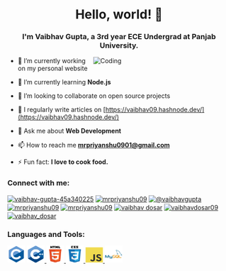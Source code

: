 <h1 align="center">Hello, world! 👋</h1>
<h3 align="center">I'm Vaibhav Gupta, a 3rd year ECE Undergrad at Panjab University.</h3>
<img align="right" alt="Coding" width="310" src="https://cdn.dribbble.com/users/2131993/screenshots/4948736/thoughtworks-gif_dribbble.gif">

- 🔭 I’m currently working on my personal website
- 🌱 I’m currently learning **Node.js**
- 👯 I’m looking to collaborate on open source projects
- 📝 I regularly write articles on [https://vaibhav09.hashnode.dev/](https://vaibhav09.hashnode.dev/)
- 💬 Ask me about **Web Development**

- 📫 How to reach me **mrpriyanshu0901@gmail.com**
- ⚡ Fun fact: **I love to cook food.**

<h3 align="left">Connect with me:</h3>
<p align="left">
<a href="https://linkedin.com/in/vaibhav-gupta-45a340225" target="blank"><img align="center" src="https://raw.githubusercontent.com/rahuldkjain/github-profile-readme-generator/master/src/images/icons/Social/linked-in-alt.svg" alt="vaibhav-gupta-45a340225" height="30" width="40" /></a>
<a href="https://twitter.com/mrpriyanshu09" target="blank"><img align="center" src="https://raw.githubusercontent.com/rahuldkjain/github-profile-readme-generator/master/src/images/icons/Social/twitter.svg" alt="mrpriyanshu09" height="30" width="40" /></a>
<a href="https://hashnode.com/@vaibhavgupta" target="blank"><img align="center" src="https://raw.githubusercontent.com/rahuldkjain/github-profile-readme-generator/master/src/images/icons/Social/hashnode.svg" alt="@vaibhavgupta" height="30" width="40" /></a>
<a href="https://www.leetcode.com/mrpriyanshu09" target="blank"><img align="center" src="https://raw.githubusercontent.com/rahuldkjain/github-profile-readme-generator/master/src/images/icons/Social/leet-code.svg" alt="mrpriyanshu09" height="30" width="40" /></a>
<a href="https://dev.to/mrpriyanshu09" target="blank"><img align="center" src="https://raw.githubusercontent.com/rahuldkjain/github-profile-readme-generator/master/src/images/icons/Social/devto.svg" alt="mrpriyanshu09" height="30" width="40" /></a>
<a href="https://www.youtube.com/c/vaibhav dosar" target="blank"><img align="center" src="https://raw.githubusercontent.com/rahuldkjain/github-profile-readme-generator/master/src/images/icons/Social/youtube.svg" alt="vaibhav dosar" height="30" width="40" /></a>
<a href="https://fb.com/vaibhavdosar09" target="blank"><img align="center" src="https://raw.githubusercontent.com/rahuldkjain/github-profile-readme-generator/master/src/images/icons/Social/facebook.svg" alt="vaibhavdosar09" height="30" width="40" /></a>
<a href="https://instagram.com/vaibhav_dosar" target="blank"><img align="center" src="https://raw.githubusercontent.com/rahuldkjain/github-profile-readme-generator/master/src/images/icons/Social/instagram.svg" alt="vaibhav_dosar" height="30" width="40" /></a>
</p>

<h3 align="left">Languages and Tools:</h3>
<p align="left">
<img src="https://raw.githubusercontent.com/devicons/devicon/master/icons/c/c-original.svg" alt="c" width="40" height="38"/> </a> <a href="https://www.w3schools.com/c/" target="_blank" rel="noreferrer">
<img src="https://raw.githubusercontent.com/devicons/devicon/master/icons/cplusplus/cplusplus-original.svg" alt="cplusplus" width="40" height="38"/> </a> <a href="https://www.w3schools.com/cpp/" target="_blank" rel="noreferrer">
<img src="https://raw.githubusercontent.com/devicons/devicon/master/icons/html5/html5-original-wordmark.svg" alt="html5" width="40" height="38"/> </a> <a href="https://www.w3schools.com/html/" target="_blank" rel="noreferrer">
<img src="https://raw.githubusercontent.com/devicons/devicon/master/icons/css3/css3-original-wordmark.svg" alt="css3" width="40" height="38"/> </a> <a href="https://www.w3schools.com/css/" target="_blank" rel="noreferrer">
<img src="https://raw.githubusercontent.com/devicons/devicon/master/icons/javascript/javascript-original.svg" alt="javascript" width="40" height="35"/> </a> <a href="https://developer.mozilla.org/en-US/docs/Web/JavaScript" target="_blank" rel="noreferrer">
<img src="https://raw.githubusercontent.com/devicons/devicon/master/icons/mysql/mysql-original-wordmark.svg" alt="mysql" width="40" height="38"/> </a> <a href="https://www.mysql.com" target="_blank" rel="noreferrer"></p>

